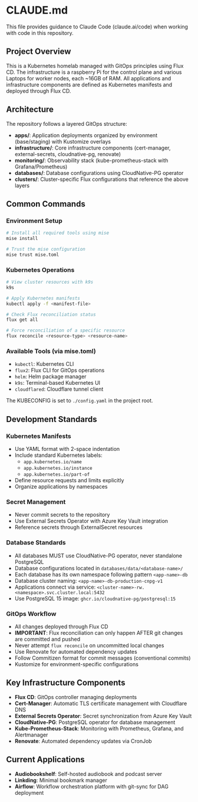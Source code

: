 # CLAUDE.md

This file provides guidance to Claude Code (claude.ai/code) when working with code in this repository.

## Project Overview

This is a Kubernetes homelab managed with GitOps principles using Flux CD. The infrastructure is a raspberry Pi for the control plane and various Laptops for worker nodes, each ~16GB of RAM.
All applications and infrastructure components are defined as Kubernetes manifests and deployed through Flux CD.

## Architecture

The repository follows a layered GitOps structure:

- **apps/**: Application deployments organized by environment (base/staging) with Kustomize overlays
- **infrastructure/**: Core infrastructure components (cert-manager, external-secrets, cloudnative-pg, renovate)
- **monitoring/**: Observability stack (kube-prometheus-stack with Grafana/Prometheus)
- **databases/**: Database configurations using CloudNative-PG operator
- **clusters/**: Cluster-specific Flux configurations that reference the above layers

## Common Commands

### Environment Setup
```bash
# Install all required tools using mise
mise install

# Trust the mise configuration
mise trust mise.toml
```

### Kubernetes Operations
```bash
# View cluster resources with k9s
k9s

# Apply Kubernetes manifests
kubectl apply -f <manifest-file>

# Check Flux reconciliation status
flux get all

# Force reconciliation of a specific resource
flux reconcile <resource-type> <resource-name>
```

### Available Tools (via mise.toml)
- `kubectl`: Kubernetes CLI
- `flux2`: Flux CLI for GitOps operations
- `helm`: Helm package manager
- `k9s`: Terminal-based Kubernetes UI
- `cloudflared`: Cloudflare tunnel client

The KUBECONFIG is set to `./config.yaml` in the project root.

## Development Standards

### Kubernetes Manifests
- Use YAML format with 2-space indentation
- Include standard Kubernetes labels:
  - `app.kubernetes.io/name`
  - `app.kubernetes.io/instance` 
  - `app.kubernetes.io/part-of`
- Define resource requests and limits explicitly
- Organize applications by namespaces

### Secret Management
- Never commit secrets to the repository
- Use External Secrets Operator with Azure Key Vault integration
- Reference secrets through ExternalSecret resources

### Database Standards
- All databases MUST use CloudNative-PG operator, never standalone PostgreSQL
- Database configurations located in `databases/data/<database-name>/`
- Each database has its own namespace following pattern `<app-name>-db`
- Database cluster naming: `<app-name>-db-production-cnpg-v1`
- Applications connect via service: `<cluster-name>-rw.<namespace>.svc.cluster.local:5432`
- Use PostgreSQL 15 image: `ghcr.io/cloudnative-pg/postgresql:15`

### GitOps Workflow
- All changes deployed through Flux CD
- **IMPORTANT**: Flux reconciliation can only happen AFTER git changes are committed and pushed
- Never attempt `flux reconcile` on uncommitted local changes
- Use Renovate for automated dependency updates
- Follow Commitizen format for commit messages (conventional commits)
- Kustomize for environment-specific configurations

## Key Infrastructure Components

- **Flux CD**: GitOps controller managing deployments
- **Cert-Manager**: Automatic TLS certificate management with Cloudflare DNS
- **External Secrets Operator**: Secret synchronization from Azure Key Vault
- **CloudNative-PG**: PostgreSQL operator for database management
- **Kube-Prometheus-Stack**: Monitoring with Prometheus, Grafana, and Alertmanager
- **Renovate**: Automated dependency updates via CronJob

## Current Applications

- **Audiobookshelf**: Self-hosted audiobook and podcast server
- **Linkding**: Minimal bookmark manager
- **Airflow**: Workflow orchestration platform with git-sync for DAG deployment
